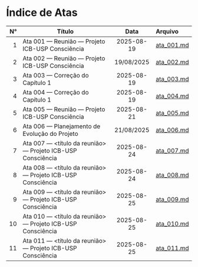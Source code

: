 # Índice de Atas

| N° | Título | Data | Arquivo |
|---:|---|:---:|:---|
| 1 | Ata 001 — Reunião — Projeto ICB-USP Consciência | 2025-08-19   | [ata_001.md](ata_001.md) |
| 2 | Ata 002 — Reunião — Projeto ICB-USP Consciência | 19/08/2025   | [ata_002.md](ata_002.md) |
| 3 | Ata 003 — Correção do Capítulo 1 | 2025-08-19 | [ata_003.md](ata_003.md) |
| 4 | Ata 004 — Correção do Capítulo 1 | 2025-08-19 | [ata_004.md](ata_004.md) |
| 5 | Ata 005 — Reunião — Projeto ICB-USP Consciência | 2025-08-21   | [ata_005.md](ata_005.md) |
| 6 | Ata 006 — Planejamento de Evolução do Projeto | 21/08/2025   | [ata_006.md](ata_006.md) |
| 7 | Ata 007 — <título da reunião> — Projeto ICB-USP Consciência | 2025-08-24   | [ata_007.md](ata_007.md) |
| 8 | Ata 008 — <título da reunião> — Projeto ICB-USP Consciência | 2025-08-24   | [ata_008.md](ata_008.md) |
| 9 | Ata 009 — <título da reunião> — Projeto ICB-USP Consciência | 2025-08-25   | [ata_009.md](ata_009.md) |
| 10 | Ata 010 — <título da reunião> — Projeto ICB-USP Consciência | 2025-08-25   | [ata_010.md](ata_010.md) |
| 11 | Ata 011 — <título da reunião> — Projeto ICB-USP Consciência | 2025-08-25   | [ata_011.md](ata_011.md) |
